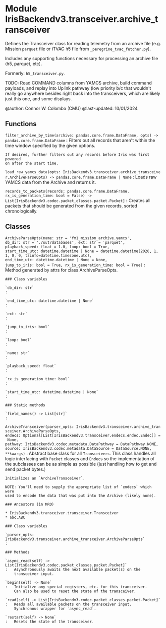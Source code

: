 Module IrisBackendv3.transceiver.archive_transceiver
====================================================
Defines the Transceiver class for reading telemetry from an archive file
(e.g. Mission `parquet` file or iTVAC h5 file from `_peregrine_tvac_fetcher.py`).

Includes any supporting functions necessary for processing an archive file (h5,
parquet, etc).

Formerly: `h5_transceiver.py`.

TODO: Read COMMAND columns from YAMCS archive, build command payloads, and
replay into Uplink pathway (low priority b/c that wouldn't really go anywhere
besides right back into the transceivers, which are likely just this one, and
some displays.

@author: Connor W. Colombo (CMU)
@last-updated: 10/01/2024

Functions
---------

    
`filter_archive_by_time(archive: pandas.core.frame.DataFrame, opts) ‑> pandas.core.frame.DataFrame`
:   Filters out all records that aren't within the time window specified by
    the given options.
    
    If desired, further filters out any records before Iris was first powered
    on after the start time.

    
`load_raw_yamcs_data(opts: IrisBackendv3.transceiver.archive_transceiver.ArchiveParseOpts) ‑> pandas.core.frame.DataFrame | None`
:   Loads raw YAMCS data from the Archive and returns it.

    
`records_to_packets(records: pandas.core.frame.DataFrame, rx_is_generation_time: bool = False) ‑> List[IrisBackendv3.codec.packet_classes.packet.Packet]`
:   Creates all packets that should be generated from the given records,
    sorted chronologically.

Classes
-------

`ArchiveParseOpts(name: str = 'fm1_mission_archive.yamcs', db_dir: str = './out/databases', ext: str = 'parquet', playback_speed: float = 1.0, loop: bool = True, start_time_utc: datetime.datetime | None = datetime.datetime(2020, 1, 1, 0, 0, tzinfo=datetime.timezone.utc), end_time_utc: datetime.datetime | None = None, jump_to_iris: bool = True, rx_is_generation_time: bool = True)`
:   Method generated by attrs for class ArchiveParseOpts.

    ### Class variables

    `db_dir: str`
    :

    `end_time_utc: datetime.datetime | None`
    :

    `ext: str`
    :

    `jump_to_iris: bool`
    :

    `loop: bool`
    :

    `name: str`
    :

    `playback_speed: float`
    :

    `rx_is_generation_time: bool`
    :

    `start_time_utc: datetime.datetime | None`
    :

    ### Static methods

    `field_names() ‑> List[str]`
    :

`ArchiveTransceiver(parser_opts: IrisBackendv3.transceiver.archive_transceiver.ArchiveParseOpts, endecs: Optional[List[IrisBackendv3.transceiver.endecs.endec.Endec]] = None, pathway: IrisBackendv3.codec.metadata.DataPathway = DataPathway.NONE, source: IrisBackendv3.codec.metadata.DataSource = DataSource.NONE, **kwargs)`
:   Abstract base class for all `Transceivers`. This class handles all
    logic interfacing with `Packet` classes and `Endec`s so the implementation
    of the subclasses can be as simple as possible (just handling how to get
    and send packet bytes.)
    
    Initializes an `ArchiveTransceiver`.
    
    NOTE: You'll need to supply the appropriate list of `endecs` which were
    used to encode the data that was put into the Archive (likely none).

    ### Ancestors (in MRO)

    * IrisBackendv3.transceiver.transceiver.Transceiver
    * abc.ABC

    ### Class variables

    `parser_opts: IrisBackendv3.transceiver.archive_transceiver.ArchiveParseOpts`
    :

    ### Methods

    `async_read(self) ‑> List[IrisBackendv3.codec.packet_classes.packet.Packet]`
    :   Asynchronously awaits the next available packet(s) on the
        transceiver input.

    `begin(self) ‑> None`
    :   Initialize any special registers, etc. for this transceiver.
        Can also be used to reset the state of the transceiver.

    `read(self) ‑> List[IrisBackendv3.codec.packet_classes.packet.Packet]`
    :   Reads all available packets on the transceiver input.
        Synchronous wrapper for `async_read`.

    `restart(self) ‑> None`
    :   Resets the state of the transceiver.